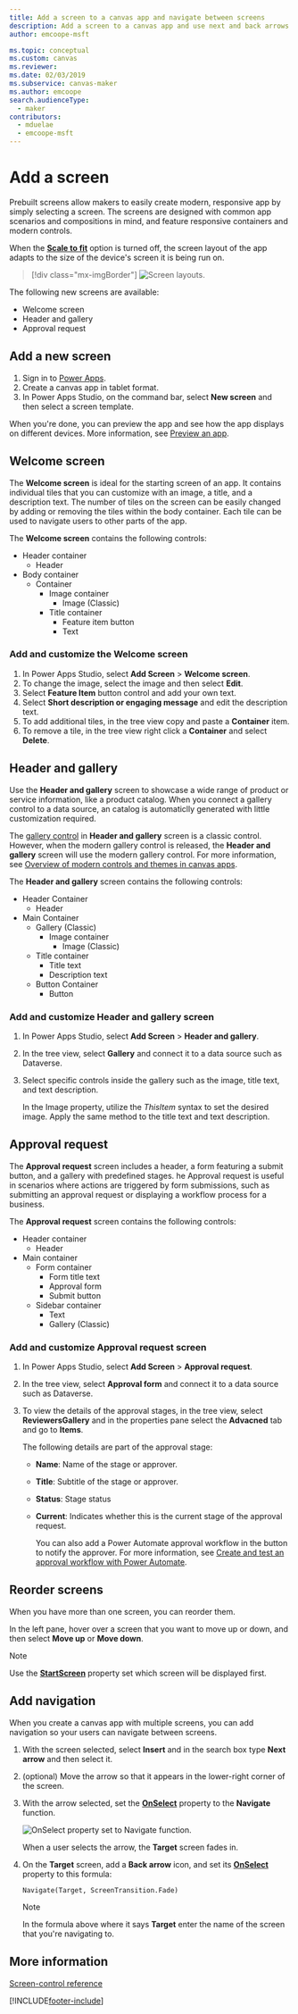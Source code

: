 ```yaml
---
title: Add a screen to a canvas app and navigate between screens
description: Add a screen to a canvas app and use next and back arrows to go between screens.
author: emcoope-msft

ms.topic: conceptual
ms.custom: canvas
ms.reviewer: 
ms.date: 02/03/2019
ms.subservice: canvas-maker
ms.author: emcoope
search.audienceType: 
  - maker
contributors:
  - mduelae
  - emcoope-msft
---
```

# Add a screen

Prebuilt screens allow makers to easily create modern, responsive app by simply selecting a screen. The screens are designed with common app scenarios and compositions in mind, and feature responsive containers and modern controls.

 When the **[Scale to fit](create-responsive-layout.md#disable-scale-to-fit)** option is turned off, the screen layout of the app adapts to the size of the device's screen it is being run on.

> [!div class="mx-imgBorder"]
> ![Screen layouts.](./media/add-screen-context-variables/add-a-screen.png)


The following new screens are available:

- Welcome screen
- Header and gallery
- Approval request


## Add a new screen

1. Sign in to [Power Apps](https://make.powerapps.com?utm_source=padocs&utm_medium=linkinadoc&utm_campaign=referralsfromdoc).
2. Create a canvas app in tablet format.
3. In Power Apps Studio, on the command bar, select **New screen** and then select a screen template.

When you're done, you can preview the app and see how the app displays on different devices. More information, see [Preview an app](preview-app.md).


## Welcome screen 

The **Welcome screen** is ideal for the starting screen of an app. It contains individual tiles that you can customize with an image, a title, and a description text. The number of tiles on the screen can be easily changed by adding or removing the tiles within the body container. Each tile can be used to navigate users to other parts of the app.  

The **Welcome screen** contains the following controls:

- Header container
    - Header 
- Body container
    - Container 
        - Image container
            - Image (Classic)
        - Title container 
          - Feature item button 
          - Text 

### Add and customize the Welcome screen

1. In Power Apps Studio, select **Add Screen** > **Welcome screen**.
1. To change the image, select the image and then select **Edit**. 
1. Select **Feature Item** button control and add your own text. 
1. Select **Short description or engaging message** and edit the description text.
1. To add additional tiles, in the tree view copy and paste a **Container** item.
1. To remove a tile, in the tree view right click a **Container** and select **Delete**.  


## Header and gallery 

Use the **Header and gallery** screen to showcase a wide range of product or service information, like a product catalog. When you connect a gallery control to a data source, an catalog is automaticlly generated with little customization required.

The [gallery control](controls/control-gallery.md) in **Header and gallery** screen is a classic control. However, when the modern gallery control is released, the **Header and gallery** screen will use the modern gallery control. For more information, see [Overview of modern controls and themes in canvas apps](controls/modern-controls/overview-modern-controls.md).

The **Header and gallery** screen contains the following controls:

- Header Container 
    - Header 
- Main Container 
    - Gallery (Classic) 
        - Image container 
            - Image (Classic) 
     - Title container 
         - Title text 
         - Description text 
     - Button Container 
         - Button 


### Add and customize Header and gallery screen

1. In Power Apps Studio, select **Add Screen** > **Header and gallery**.
1. In the tree view, select **Gallery**  and connect it to a data source such as Dataverse.
1. Select specific controls inside the gallery such as the image, title text, and text description.

    In the Image property, utilize the *ThisItem* syntax to set the desired image. Apply the same method to the title text and text description.

## Approval request  

The **Approval request** screen includes a header, a form featuring a submit button, and a gallery with predefined stages. he Approval request is useful in scenarios where actions are triggered by form submissions, such as submitting an approval request or displaying a workflow process for a business.

The **Approval request** screen contains the following controls:

- Header container 
    - Header 
- Main container 
    - Form container
        - Form title text 
        - Approval form 
        - Submit button 
     - Sidebar container 
         - Text 
         - Gallery (Classic) 


### Add and customize Approval request screen

1. In Power Apps Studio, select **Add Screen** > **Approval request**.
1. In the tree view, select **Approval form** and connect it to a data source such as Dataverse.
1. To view the details of the approval stages, in the tree view, select **ReviewersGallery** and in the properties pane select the **Advacned** tab and go to **Items**. 

    The following details are part of the approval stage:
   - **Name**: Name of the stage or approver.  
   - **Title**: Subtitle of the stage or approver. 
   - **Status**: Stage status 
   - **Current**: Indicates whether this is the current stage of the approval request.
    
        You can also add a Power Automate approval workflow in the button to notify the approver. For more information, see [Create and test an approval workflow with Power Automate](/power-automate/modern-approvals).

## Reorder screens

When you have more than one screen, you can reorder them.

In the left pane, hover over a screen that you want to move up or down, and then select **Move up** or **Move down**.

> [!NOTE]
> Use the **[StartScreen](/power-platform/power-fx/reference/object-app#startscreen-property)** property set which screen will be displayed first.

## Add navigation

When you create a canvas app with multiple screens, you can add navigation so your users can navigate between screens.


1. With the screen selected, select **Insert** and in the search box type **Next arrow** and then select it.

2. (optional) Move the arrow so that it appears in the lower-right corner of the screen.

3. With the arrow selected, set the **[OnSelect](controls/properties-core.md)** property to the **Navigate** function.

    ![OnSelect property set to Navigate function.](./media/add-screen-context-variables/onselect-default.png)

    When a user selects the arrow, the **Target** screen fades in.

4. On the **Target** screen, add a **Back arrow** icon, and set its **[OnSelect](controls/properties-core.md)** property to this formula:

    `Navigate(Target, ScreenTransition.Fade)`

   > [!NOTE]
   > In the formula above where it says **Target** enter the name of the screen that you're navigating to. 


## More information

[Screen-control reference](controls/control-screen.md)

[!INCLUDE[footer-include](../../includes/footer-banner.md)]


